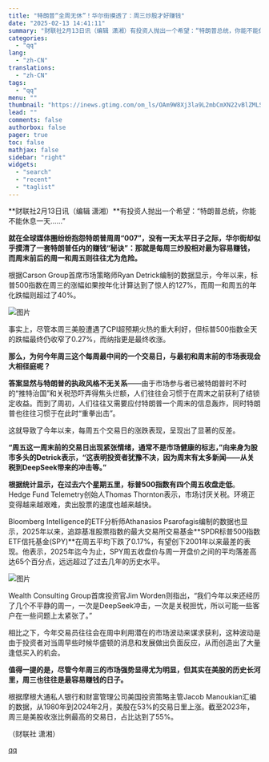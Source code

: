 ```yaml
---
title: "特朗普“全周无休”！华尔街摸透了：周三炒股才好赚钱"
date: "2025-02-13 14:41:11"
summary: "财联社2月13日讯（编辑 潇湘）有投资人抛出一个希望：“特朗普总统，你能不能休息一天……”就在全球媒..."
categories:
  - "qq"
lang:
  - "zh-CN"
translations:
  - "zh-CN"
tags:
  - "qq"
menu: ""
thumbnail: "https://inews.gtimg.com/om_ls/OAm9W8Xj3la9L2mbCmXN22vBlZMLS95bcfblhW87LRWWMAA_640360/0"
lead: ""
comments: false
authorbox: false
pager: true
toc: false
mathjax: false
sidebar: "right"
widgets:
  - "search"
  - "recent"
  - "taglist"
---
```


**财联社2月13日讯（编辑 潇湘）**有投资人抛出一个希望：“特朗普总统，你能不能休息一天……”

**就在全球媒体圈纷纷抱怨特朗普周周“007”，没有一天太平日子之际，华尔街却似乎摸清了一套特朗普任内的赚钱“秘诀”：那就是每周三炒股相对最为容易赚钱，而周末前后的周一和周五则往往尤为危险。**

根据Carson Group首席市场策略师Ryan Detrick编制的数据显示，今年以来，标普500指数在周三的涨幅如果按年化计算达到了惊人的127%，而周一和周五的年化跌幅则超过了40%。

![图片](https://inews.gtimg.com/om_bt/ORf_acrLRzY26T9Dqjwr8x4SiOq8tWW3rxmrzR-2AZbKUAA/641)

事实上，尽管本周三美股遭遇了CPI超预期火热的重大利好，但标普500指数全天的跌幅最终仍收窄了0.27%，而纳指更是最终收涨。

**那么，为何今年周三这个每周最中间的一个交易日，与最初和周末前的市场表现会大相径庭呢？**

**答案显然与特朗普的执政风格不无关系**——由于市场参与者已被特朗普时不时的“推特治国”和关税恐吓弄得焦头烂额，人们往往会习惯于在周末之前获利了结锁定收益。而到了周初，人们往往又需要应付特朗普一个周末的信息轰炸，同时特朗普也往往习惯于在此时“重拳出击”。

这就导致了今年以来，每周五个交易日的涨跌表现，呈现出了显著的反差。

**“周五这一周末前的交易日出现紧张情绪，通常不是市场健康的标志，”向来身为股市多头的Detrick表示，“这表明投资者犹豫不决，因为周末有太多新闻——从关税到DeepSeek带来的冲击等。”**

**根据统计显示，在过去六个星期五里，标普500指数有四个周五收盘走低**。Hedge Fund Telemetry创始人Thomas Thornton表示，市场讨厌关税。环境正变得越来越艰难，卖出股票的速度也越来越快。

Bloomberg Intelligence的ETF分析师Athanasios Psarofagis编制的数据也显示，2025年以来，追踪基准股票指数的最大交易所交易基金**SPDR标普500指数ETF信托基金(SPY)**在周五平均下跌了0.17%，有望创下2001年以来最差的表现。他表示，2025年迄今为止，SPY周五收盘价与周一开盘价之间的平均落差高达65个百分点，远远超过了过去几年的历史水平。

![图片](https://inews.gtimg.com/om_bt/O9qw3wTCr0Umn_G8LVvNNGvlPRSd7mf-qHSvWKAUaVpRgAA/641)

Wealth Consulting Group首席投资官Jim Worden则指出，“我们今年以来还经历了几个不平静的周一，一次是DeepSeek冲击，一次是关税担忧，所以可能一些客户在一些问题上太紧张了。”

相比之下，今年交易员往往会在周中利用潜在的市场波动来谋求获利，这种波动是由于投资者对当周早些时候华盛顿的消息和发展做出负面反应，从而创造出了大量逢低买入的机会。

**值得一提的是，尽管今年周三的市场强势显得尤为明显，但其实在美股的历史长河里，周三也往往是最容易赚钱的日子。**

根据摩根大通私人银行和财富管理公司美国投资策略主管Jacob Manoukian汇编的数据，从1980年到2024年2月，美股在53%的交易日里上涨。截至2023年，周三是美股收涨比例最高的交易日，占比达到了55%。

（财联社 潇湘）

[qq](https://new.qq.com/rain/a/20250213A04TFL00)
